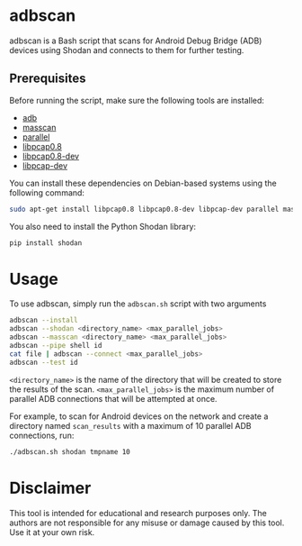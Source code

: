 # adbscan

adbscan is a Bash script that scans for Android Debug Bridge (ADB) devices using Shodan and connects to them for further testing. 

## Prerequisites

Before running the script, make sure the following tools are installed:

- [adb](https://developer.android.com/studio/command-line/adb.html)
- [masscan](https://github.com/robertdavidgraham/masscan)
- [parallel](https://www.gnu.org/software/parallel/)
- [libpcap0.8](https://packages.debian.org/stretch/libpcap0.8)
- [libpcap0.8-dev](https://packages.debian.org/stretch/libpcap0.8-dev)
- [libpcap-dev](https://packages.debian.org/stretch/libpcap-dev)





You can install these dependencies on Debian-based systems using the following command:

```sh
sudo apt-get install libpcap0.8 libpcap0.8-dev libpcap-dev parallel masscan adb -y
```

You also need to install the Python Shodan library:

```sh
pip install shodan
```
# Usage

To use adbscan, simply run the `adbscan.sh` script with two arguments
```sh
adbscan --install
adbscan --shodan <directory_name> <max_parallel_jobs>
adbscan --masscan <directory_name> <max_parallel_jobs>
adbscan --pipe shell id
cat file | adbscan --connect <max_parallel_jobs>
adbscan --test id
```
`<directory_name>` is the name of the directory that will be created to store the results of the scan. `<max_parallel_jobs>` is the maximum number of parallel ADB connections that will be attempted at once.

For example, to scan for Android devices on the network and create a directory named `scan_results` with a maximum of 10 parallel ADB connections, run:

```sh
./adbscan.sh shodan tmpname 10
```

# Disclaimer

This tool is intended for educational and research purposes only. The authors are not responsible for any misuse or damage caused by this tool. Use it at your own risk.


